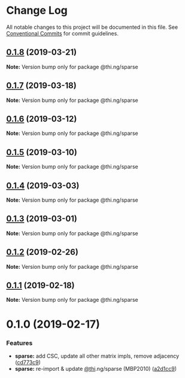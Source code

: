 # Change Log

All notable changes to this project will be documented in this file.
See [Conventional Commits](https://conventionalcommits.org) for commit guidelines.

## [0.1.8](https://github.com/thi-ng/umbrella/compare/@thi.ng/sparse@0.1.7...@thi.ng/sparse@0.1.8) (2019-03-21)

**Note:** Version bump only for package @thi.ng/sparse





## [0.1.7](https://github.com/thi-ng/umbrella/compare/@thi.ng/sparse@0.1.6...@thi.ng/sparse@0.1.7) (2019-03-18)

**Note:** Version bump only for package @thi.ng/sparse





## [0.1.6](https://github.com/thi-ng/umbrella/compare/@thi.ng/sparse@0.1.5...@thi.ng/sparse@0.1.6) (2019-03-12)

**Note:** Version bump only for package @thi.ng/sparse





## [0.1.5](https://github.com/thi-ng/umbrella/compare/@thi.ng/sparse@0.1.4...@thi.ng/sparse@0.1.5) (2019-03-10)

**Note:** Version bump only for package @thi.ng/sparse





## [0.1.4](https://github.com/thi-ng/umbrella/compare/@thi.ng/sparse@0.1.3...@thi.ng/sparse@0.1.4) (2019-03-03)

**Note:** Version bump only for package @thi.ng/sparse





## [0.1.3](https://github.com/thi-ng/umbrella/compare/@thi.ng/sparse@0.1.2...@thi.ng/sparse@0.1.3) (2019-03-01)

**Note:** Version bump only for package @thi.ng/sparse





## [0.1.2](https://github.com/thi-ng/umbrella/compare/@thi.ng/sparse@0.1.1...@thi.ng/sparse@0.1.2) (2019-02-26)

**Note:** Version bump only for package @thi.ng/sparse





## [0.1.1](https://github.com/thi-ng/umbrella/compare/@thi.ng/sparse@0.1.0...@thi.ng/sparse@0.1.1) (2019-02-18)

**Note:** Version bump only for package @thi.ng/sparse





# 0.1.0 (2019-02-17)


### Features

* **sparse:** add CSC, update all other matrix impls, remove adjacency ([cd773c9](https://github.com/thi-ng/umbrella/commit/cd773c9))
* **sparse:** re-import & update [@thi](https://github.com/thi).ng/sparse (MBP2010) ([a2d1cc9](https://github.com/thi-ng/umbrella/commit/a2d1cc9))
